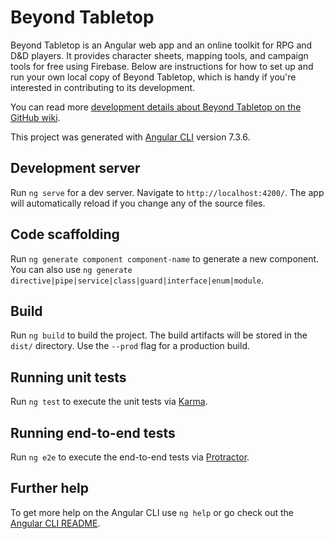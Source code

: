 # Beyond Tabletop

Beyond Tabletop is an Angular web app and an online toolkit for RPG and D&D players. It provides character sheets, mapping tools, and campaign tools for free using Firebase. Below are instructions for how to set up and run your own local copy of Beyond Tabletop, which is handy if you're interested in contributing to its development.

You can read more [development details about Beyond Tabletop on the GitHub wiki](https://github.com/beyondtabletop/beyondtabletop/wiki).

This project was generated with [Angular CLI](https://github.com/angular/angular-cli) version 7.3.6.

## Development server

Run `ng serve` for a dev server. Navigate to `http://localhost:4200/`. The app will automatically reload if you change any of the source files.

## Code scaffolding

Run `ng generate component component-name` to generate a new component. You can also use `ng generate directive|pipe|service|class|guard|interface|enum|module`.

## Build

Run `ng build` to build the project. The build artifacts will be stored in the `dist/` directory. Use the `--prod` flag for a production build.

## Running unit tests

Run `ng test` to execute the unit tests via [Karma](https://karma-runner.github.io).

## Running end-to-end tests

Run `ng e2e` to execute the end-to-end tests via [Protractor](http://www.protractortest.org/).

## Further help

To get more help on the Angular CLI use `ng help` or go check out the [Angular CLI README](https://github.com/angular/angular-cli/blob/master/README.md).
